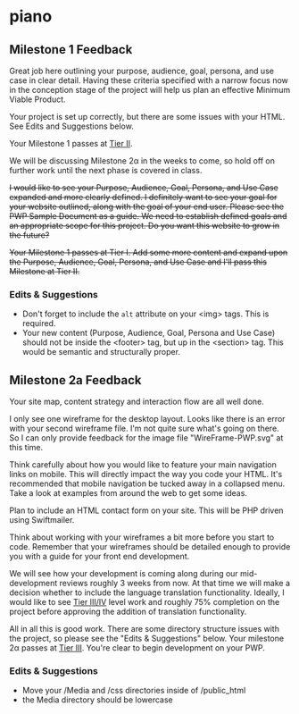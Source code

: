 # piano

## Milestone 1 Feedback 
Great job here outlining your purpose, audience, goal, persona, and use case in clear detail. Having these criteria  specified with a narrow focus now in the conception stage of the project will help us plan an effective Minimum Viable Product.

Your project is set up correctly, but there are some issues with your HTML. See Edits and Suggestions below.

Your Milestone 1 passes at [Tier II](https://bootcamp-coders.cnm.edu/projects/personal/rubric/).

We will be discussing Milestone 2&alpha; in the weeks to come, so hold off on further work until the next phase is covered in class.

~~I would like to see your Purpose, Audience, Goal, Persona, and Use Case expanded and more clearly defined. I definitely want to see your goal for your website outlined, along with the goal of your end user. Please see the PWP Sample Document as a guide. We need to establish defined goals and an appropriate scope for this project. Do you want this website to grow in the future?~~

~~Your Milestone 1 passes at Tier I. Add some more content and expand upon the Purpose, Audience, Goal, Persona, and Use Case and I'll pass this Milestone at Tier II.~~

### Edits &amp; Suggestions
- Don't forget to include the `alt` attribute on your &lt;img&gt; tags. This is required.
- Your new content (Purpose, Audience, Goal, Persona and Use Case) should not be inside the &lt;footer&gt; tag, but up in the &lt;section&gt; tag. This would be semantic and structurally proper.

## Milestone 2a Feedback
Your site map, content strategy and interaction flow are all well done.

I only see one wireframe for the desktop layout. Looks like there is an error with your second wireframe file. I'm not quite sure what's going on there. So I can only provide feedback for the image file "WireFrame-PWP.svg" at this time.

Think carefully about how you would like to feature your main navigation links on mobile. This will directly impact the way you code your HTML. It's recommended that mobile navigation be tucked away in a collapsed menu. Take a look at examples from around the web to get some ideas.

Plan to include an HTML contact form on your site. This will be PHP driven using Swiftmailer.

Think about working with your wireframes a bit more before you start to code. Remember that your wireframes should be detailed enough to provide you with a guide for your front end development.

We will see how your development is coming along during our mid-development reviews roughly 3 weeks from now. At that time we will make a decision whether to include the language translation functionality. Ideally, I would like to see [Tier III/IV](https://bootcamp-coders.cnm.edu/projects/personal/rubric/) level work and roughly 75% completion on the project before approving the addition of translation functionality.

All in all this is good work. There are some directory structure issues with the project, so please see the "Edits &amp; Suggestions" below. Your milestone 2&alpha; passes at [Tier III](https://bootcamp-coders.cnm.edu/projects/personal/rubric/). You're clear to begin development on your PWP.

### Edits &amp; Suggestions
- Move your /Media and /css directories inside of /public_html
- the Media directory should be lowercase

